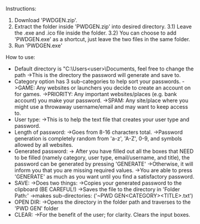 Instructions:
1) Download 'PWDGEN.zip'.
2) Extract the folder inside 'PWDGEN.zip' into desired directory.
3.1) Leave the .exe and .ico file inside the folder.
3.2) You can choose to add 'PWDGEN.exe' as a shortcut, just leave the two files in the same folder. 
4) Run 'PWDGEN.exe'

How to use:
- Default directory is "C:\Users\<user>\Documents, feel free to change the path
    ->This is the directory the password will generate and save to.
- Category option has 3 sub-categories to help sort your passwords.
    ->GAME: Any websites or launchers you decide to create an account on for games.
    ->PRIORITY: Any important websites/places (e.g. bank account) you make your password.
    ->SPAM: Any site/place where you might use a throwaway username/email and may want to keep access to.
- User type:
    ->This is to help the text file that creates your user type and password.
- Length of password:
    ->Goes from 8-16 characters total.
    ->Password generation is completely random from 'a-z', 'A-Z', 0-9, and  symbols allowed by all websites. 
- Generated password:
    -> After you have filled out all the boxes that NEED to be filled (namely category, user type, email/username, and title), the password can be generated by pressing 'GENERATE'
    ->Otherwise, it will inform you that you are missing required values.
    ->You are able to press 'GENERATE' as much as you want until you find a satisfactory password.
- SAVE:
    ->Does two things:
        ->Copies your generated password to the clipboard (BE CAREFUL!)
        ->Saves the file to the directory in 'Folder Path:'
            ->makes sub-directories: ('\~PWD GEN\<CATEGORY>\<TITLE>.txt')
- OPEN DIR:
    ->Opens the directory in the folder path and traverses to the 'PWD GEN' folder
- CLEAR:
    ->For the benefit of the user; for clarity. Clears the input boxes.
